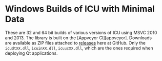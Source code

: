 # Windows Builds of ICU with Minimal Data

These are 32 and 64 bit builds of various versions of ICU using MSVC 2010 and
2013. The library is built on the [Appveyor CI][appveyor]. Downloads are
available as ZIP files attached to [releases][releases] here at GitHub. Only
the `icudtXX.dll`, `icuinXX.dll`, `icuucXX.dll`, which are the ones required
when deploying Qt applications.

[appveyor-ci]:
    https://ci.appveyor.com/project/estan/minimal-icu
    "minimal-icu at Appveyor CI"
[releases]:
    https://github.com/estan/minimal-icu/releases
    "Releases for download"
